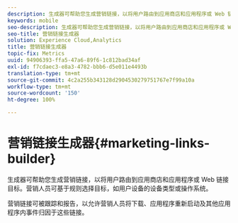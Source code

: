 ```yaml
---
description: 生成器可帮助您生成营销链接，以将用户路由到应用商店和应用程序或 Web 链接目标。营销人员可基于规则选择目标，如用户设备的设备类型或操作系统。
keywords: mobile
seo-description: 生成器可帮助您生成营销链接，以将用户路由到应用商店和应用程序或 Web 链接目标。营销人员可基于规则选择目标，如用户设备的设备类型或操作系统。
seo-title: 营销链接生成器
solution: Experience Cloud,Analytics
title: 营销链接生成器
topic-fix: Metrics
uuid: 94906393-ffa5-47a6-89f6-1c812bad34af
exl-id: f7cdaec3-e8a3-4782-bbb6-d5e011e4493b
translation-type: tm+mt
source-git-commit: 4c2a255b343128d2904530279751767e7f99a10a
workflow-type: tm+mt
source-wordcount: '150'
ht-degree: 100%

---
```


# 营销链接生成器{#marketing-links-builder}

生成器可帮助您生成营销链接，以将用户路由到应用商店和应用程序或 Web 链接目标。营销人员可基于规则选择目标，如用户设备的设备类型或操作系统。

营销链接可被跟踪和报告，以允许营销人员将下载、应用程序重新启动及其他应用程序内事件归因于这些链接。
